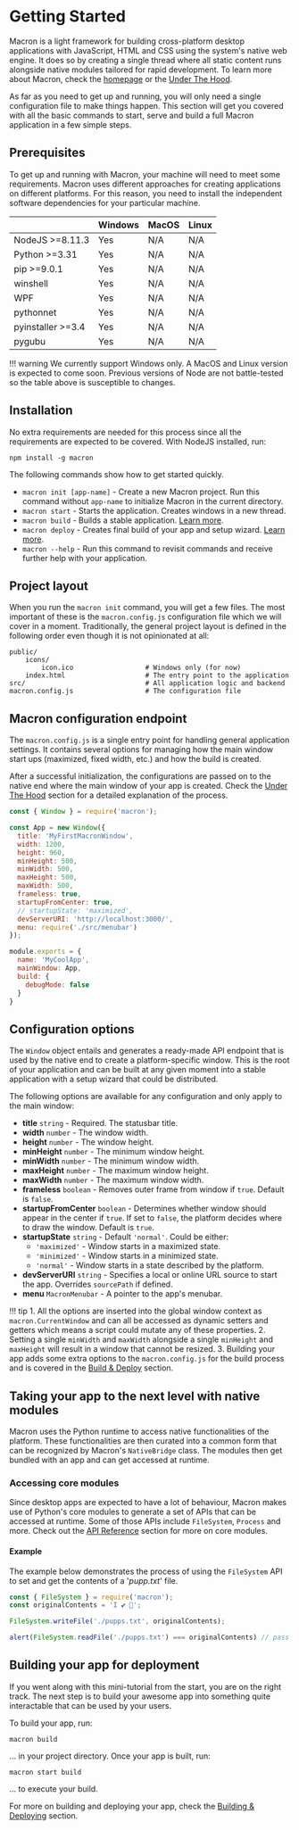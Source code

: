 # Getting Started

Macron is a light framework for building cross-platform desktop applications with JavaScript, HTML and CSS using the system's native web engine. It does so by creating a single thread where all static content runs alongside native modules tailored for rapid development. To learn more about Macron, check the <a href="/">homepage</a> or the <a href="/">Under The Hood</a>.

As far as you need to get up and running, you will only need a single configuration file to make things happen. This section will get you covered with all the basic commands to start, serve and build a full Macron application in a few simple steps.

## Prerequisites

To get up and running with Macron, your machine will need to meet some requirements. Macron uses different approaches for creating applications on different platforms. For this reason, you need to install the independent software dependencies for your particular machine.

||Windows|MacOS|Linux
|--|--|--|--|
|NodeJS >=8.11.3|Yes|N/A|N/A|
|Python >=3.31|Yes|N/A|N/A|
|pip >=9.0.1|Yes|N/A|N/A|
|winshell|Yes|N/A|N/A|
|WPF|Yes|N/A|N/A|
|pythonnet|Yes|N/A|N/A|
|pyinstaller >=3.4|Yes|N/A|N/A|
|pygubu|Yes|N/A|N/A|

!!! warning
    We currently support Windows only. A MacOS and Linux version is expected to come soon.
    Previous versions of Node are not battle-tested so the table above is susceptible to changes.

## Installation

No extra requirements are needed for this process since all the requirements are expected to be covered. With NodeJS installed, run:

```
npm install -g macron
```

The following commands show how to get started quickly.

* `macron init [app-name]` - Create a new Macron project. Run this command without <code>app-name</code> to initialize Macron in the current directory.
* `macron start` - Starts the application. Creates windows in a new thread.
* `macron build` - Builds a stable application. <a href="">Learn more</a>.
* `macron deploy` - Creates final build of your app and setup wizard. <a href="">Learn more</a>.
* `macron --help` - Run this command to revisit commands and receive further help with your application.

## Project layout

When you run the `macron init` command, you will get a few files. The most important of these is the `macron.config.js` configuration file which we will cover in a moment. Traditionally, the general project layout is defined in the following order even though it is not opinionated at all:

    public/
        icons/
            icon.ico                  # Windows only (for now)
        index.html                    # The entry point to the application
    src/                              # All application logic and backend
    macron.config.js                  # The configuration file

## Macron configuration endpoint

The `macron.config.js` is a single entry point for handling general application settings. It contains several options for managing how the main window start ups (maximized, fixed width, etc.) and how the build is created.

After a successful initialization, the configurations are passed on to the native end where the main window of your app is created. Check the <a href='under-the-hood'>Under The Hood</a> section for a detailed explanation of the process.

``` javascript
const { Window } = require('macron');

const App = new Window({
  title: 'MyFirstMacronWindow',
  width: 1200,
  height: 960,
  minHeight: 500,
  minWidth: 500,
  maxHeight: 500,
  maxWidth: 500,
  frameless: true,
  startupFromCenter: true,
  // startupState: 'maximized',
  devServerURI: 'http://localhost:3000/',
  menu: require('./src/menubar')
});

module.exports = {
  name: 'MyCoolApp',
  mainWindow: App,
  build: {
    debugMode: false
  }
}
```

## Configuration options

The <code>Window</code> object entails and generates a ready-made API endpoint that is used by the native end to create a platform-specific window. This is the root of your application and can be built at any given moment into a stable application with a setup wizard that could be distributed.

The following options are available for any configuration and only apply to the main window:

* **title** <code>string</code> - Required. The statusbar title.
* **width** <code>number</code> - The window width.
* **height** <code>number</code> - The window height.
* **minHeight** <code>number</code> - The minimum window height.
* **minWidth** <code>number</code> - The minimum window width.
* **maxHeight** <code>number</code> - The maximum window height.
* **maxWidth** <code>number</code> - The maximum window width.
* **frameless** <code>boolean</code> - Removes outer frame from window if `true`. Default is `false`.
* **startupFromCenter** <code>boolean</code> - Determines whether window should appear in the center if `true`. If set to `false`, the platform decides where to draw the window. Default is `true`.
* **startupState** <code>string</code> - Default `'normal'`. Could be either:
    * `'maximized'` - Window starts in a maximized state.
    * `'minimized'` - Window starts in a minimized state.
    * `'normal'` - Window starts in a state described by the platform.
* **devServerURI** <code>string</code> - Specifies a local or online URL source to start the app. Overrides `sourcePath` if defined.
* **menu** <code>MacronMenubar</code> - A pointer to the app's menubar.

!!! tip
    1. All the options are inserted into the global window context as `macron.CurrentWindow` and can all be accessed as dynamic setters and getters which means a script could mutate any of these properties.
    2. Setting a single <code>minWidth</code> and <code>maxWidth</code> alongside a single <code>minHeight</code> and <code>maxHeight</code> will result in a window that cannot be resized.
    3. Building your app adds some extra options to the `macron.config.js` for the build process and is covered in the <a href='/build'>Build & Deploy</a> section.

## Taking your app to the next level with native modules

Macron uses the Python runtime to access native functionalities of the platform. These functionalities are then curated into a common form that can be recognized by Macron's `NativeBridge` class. The modules then get bundled with an app and can get accessed at runtime.

### Accessing core modules

Since desktop apps are expected to have a lot of behaviour, Macron makes use of Python's core modules to generate a set of APIs that can be accessed at runtime. Some of those APIs include `FileSystem`, `Process` and more. Check out the <a href='/api'>API Reference</a> section for more on core modules.

#### Example

The example below demonstrates the process of using the `FileSystem` API to set and get the contents of a '*pupp.txt*' file.

```javascript
const { FileSystem } = require('macron');
const originalContents = 'I 💕 🐶';

FileSystem.writeFile('./pupps.txt', originalContents);

alert(FileSystem.readFile('./pupps.txt') === originalContents) // pass

```

<!-- ### Creating custom native modules

HTML5 web apps using JavaScript often find performance to be a matter of concern. As a matter of fact, a Macron app with native modules is way more performant than one without. Macron caters for performance-critical apps by giving the developer all the power to target a user's hardware capabilities.

Advantages include:

* Accessing the WebCam,
* Accessing the shell/kernel,
* Changing the desktop's layout and style,
* Creating complex hashes and cryptos,
* Creating and managing TCP servers,
* Viewing torrents,
* And a myriad more...

#### Example

This example shows how to get the working directory of your app:

```python tab='Native (Python)'
from os import getcwd
from macron import NativeBridge, macronMethod

class OperatingSystem(NativeBridge):
    @macronMethod
    def getWorkingDirectory(self):
        return getcwd() or None

```

```javascript tab="Web Context (JavaScript)"
const { OperatingSystem } = require('macron');

console.log(
    OperatingSystem.getWorkingDirectory() // logs working directory to console
);

```

!!! tip
    1. For extra performance measure, low-level languages could be used to create assemblies that could be accessed. For a C/C++ combination with you app, all you need is to run `make` on your module and use
    Python to '*macronize*' it as illustrated in the demo above. Go to the <a href='/how-tos'>How Tos</a> section to get information on support for other languages.
    2. Native modules can be established as standalone plugins.
    3. Find out more on native modules in the <a href='/api'>API Reference</a> section. -->

## Building your app for deployment

If you went along with this mini-tutorial from the start, you are on the right track. The next step is to build your awesome app into something quite interactable that can be used by your users.

To build your app, run:

```
macron build
```

... in your project directory. Once your app is built, run:

```
macron start build
```

... to execute your build.

For more on building and deploying your app, check the <a href="">Building & Deploying</a> section.
